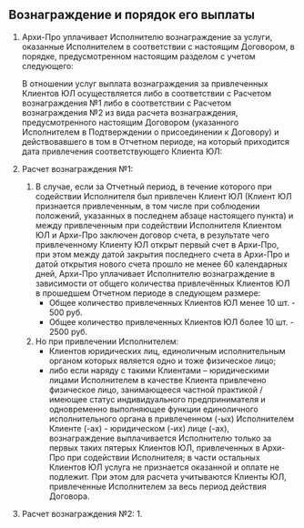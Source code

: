 ## Bознаграждение и порядок его выплаты

1. Архи-Про уплачивает Исполнителю вознаграждение за услуги, оказанные Исполнителем в соответствии с настоящим Договором, в порядке, предусмотренном настоящим разделом с учетом следующего:

	В отношении услуг выплата вознаграждения за привлеченных Клиентов ЮЛ осуществляется либо в соответствии с Расчетом вознаграждения №1 либо в соответствии с Расчетом вознаграждения №2 из вида расчета вознаграждения, предусмотренного настоящим Договором (указанного Исполнителем в Подтверждении о присоединении к Договору) и действовавшего в том в Отчетном периоде, на который приходится дата привлечения соответствующего Клиента ЮЛ:
1. Расчет вознаграждения №1:
	1. В случае, если за Отчетный период, в течение которого при содействии Исполнителя был привлечен Клиент ЮЛ (Клиент ЮЛ признается привлеченным, в том числе при соблюдении положений, указанных в последнем абзаце настоящего пункта) и между привлеченным при содействии Исполнителя Клиентом ЮЛ и Архи-Про заключен договор счета, в результате чего привлеченному Клиенту ЮЛ открыт первый счет в Архи-Про, при этом между датой закрытия последнего счета в Архи-Про и датой открытия нового счета прошло не менее 60 календарных дней, Архи-Про уплачивает Исполнителю вознаграждение в зависимости от общего количества привлечённых Клиентов ЮЛ в прошедшем  Отчетном периоде в следующем размере:
		* Общее количество привлеченных Клиентов ЮЛ менее 10 шт. - 500 руб.
		* Общее количество привлеченных Клиентов ЮЛ более 10 шт. - 2500 руб.
	1. Но при привлечении Исполнителем:
		* Клиентов юридических лиц, единоличным исполнительным органом которых является одно и тоже физическое лицо;
		* либо если наряду с такими Клиентами – юридическими лицами Исполнителем в качестве Клиента привлечено физическое лицо, занимающееся частной практикой / имеющее статус индивидуального предпринимателя и одновременно выполняющее функции единоличного исполнительного органа в  привлеченном (-ых) Исполнителем Клиенте (-ах) - юридическом (-их) лице (-ах), вознаграждение выплачивается Исполнителю только за первых таких пятерых Клиентов ЮЛ, привлеченных в Архи-Про при содействии Исполнителя; в части остальных Клиентов ЮЛ услуга не признается оказанной и оплате не подлежит. При этом для расчета учитываются Клиенты ЮЛ, привлеченные Исполнителем за весь период действия Договора.
1.  Расчет вознаграждения №2:
	1. 
